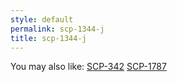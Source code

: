 ```yaml
---
style: default
permalink: scp-1344-j
title: scp-1344-j
---
```

You may also like:
[SCP-342](http://scp-wiki.net/scp-342)
[SCP-1787](http://scp-wiki.net/scp-1787)